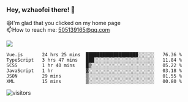 ### Hey, wzhaofei there! 👋

😄I'm glad that you clicked on my home page<br>
📫How to reach me: 505139165@qq.com<br>

![](https://github-readme-stats.vercel.app/api?username=wang-zhaofei&show_icons=true)

<!--START_SECTION:waka-->

```text
Vue.js       24 hrs 25 mins  ███████████████████░░░░░░   76.36 %
TypeScript   3 hrs 47 mins   ███░░░░░░░░░░░░░░░░░░░░░░   11.84 %
SCSS         1 hr 40 mins    █▒░░░░░░░░░░░░░░░░░░░░░░░   05.22 %
JavaScript   1 hr            ▓░░░░░░░░░░░░░░░░░░░░░░░░   03.18 %
JSON         29 mins         ▒░░░░░░░░░░░░░░░░░░░░░░░░   01.55 %
XML          15 mins         ▒░░░░░░░░░░░░░░░░░░░░░░░░   00.80 %
```

<!--END_SECTION:waka-->

![visitors](https://visitor-badge.glitch.me/badge?page_id=wzhaofei)


<!--
**wzhaofei/wzhaofei** is a ✨ _special_ ✨ repository because its `README.md` (this file) appears on your GitHub profile.

[<img align="right" width="50%" src="https://github-readme-stats.vercel.app/api?username=wzhaofei&show_icons=true">](https://metrics.lecoq.io/wzhaofei#gh-light-mode-only)

Here are some ideas to get you started:

- 🔭 I’m currently working on ...
- 🌱 I’m currently learning ...
- 👯 I’m looking to collaborate on ...
- 🤔 I’m looking for help with ...
- 💬 Ask me about ...
- 📫 How to reach me: ...
- 😄 Pronouns: ...
- ⚡ Fun fact: ...
-->
